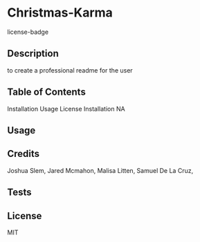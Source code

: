 # Christmas-Karma
license-badge

## Description
to create a professional readme for the user

## Table of Contents
Installation
Usage
License
Installation
NA

## Usage


## Credits
Joshua Slem,
Jared Mcmahon,
Malisa Litten,
Samuel De La Cruz,

## Tests

## License
MIT
